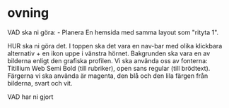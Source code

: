 # ovning

VAD ska ni göra: - Planera
En hemsida med samma layout som "rityta 1". 


HUR ska ni göra det.
I toppen ska det vara en nav-bar med olika klickbara alternativ + en ikon uppe i vänstra hörnet.
Bakgrunden ska vara en av bilderna enligt den grafiska profilen. 
Vi ska använda oss av fonterna: Titillium Web Semi Bold (till rubriker), open sans regular (till brödtext).
Färgerna vi ska använda är magenta, den blå och den lila färgen från bilderna, svart och vit.

VAD har ni gjort
